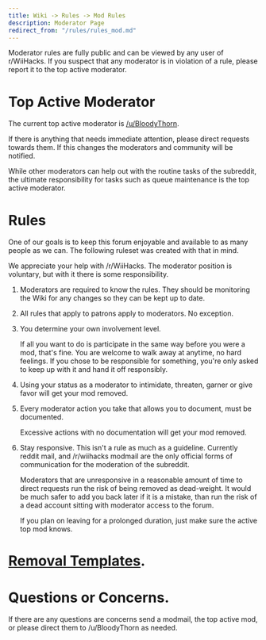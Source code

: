 ```yaml
---
title: Wiki -> Rules -> Mod Rules
description: Moderator Page
redirect_from: "/rules/rules_mod.md"
---
```


Moderator rules are fully public and can be viewed by any user of r/WiiHacks. If you suspect that any moderator is in violation of a rule, please report it to the top active moderator.

# Top Active Moderator

  The current top active moderator is [/u/BloodyThorn](https://www.reddit.com/user/BloodyThorn).

  If there is anything that needs immediate attention, please direct requests towards them. If this changes the moderators and community will be notified.

  While other moderators can help out with the routine tasks of the subreddit, the ultimate responsibility for tasks such as queue maintenance is the top active moderator.

# Rules

  One of our goals is to keep this forum enjoyable and available to as many people as we can. The following ruleset was created with that in mind.

  We appreciate your help with /r/WiiHacks. The moderator position is voluntary, but with it there is some responsibility.

  1. Moderators are required to know the rules. They should be monitoring the Wiki for any changes so they can be kept up to date.

  2. All rules that apply to patrons apply to moderators. No exception.

  3. You determine your own involvement level. 

     If all you want to do is participate in the same way before you were a mod, that's fine. You are welcome to walk away at anytime, no hard feelings. If you chose to be responsible for something, you're only asked to keep up with it and hand it off responsibly.

  4. Using your status as a moderator to intimidate, threaten, garner or give favor will get your mod removed.

  5. Every moderator action you take that allows you to document, must be documented.

     Excessive actions with no documentation will get your mod removed.

  6. Stay responsive. This isn't a rule as much as a guideline. Currently reddit mail, and /r/wiihacks modmail are the only official forms of communication for the moderation of the subreddit.

     Moderators that are unresponsive in a reasonable amount of time to direct requests run the risk of being removed as dead-weight. It would be much safer to add you back later if it is a mistake, than run the risk of a dead account sitting with moderator access to the forum.

     If you plan on leaving for a prolonged duration, just make sure the active top mod knows.

# [Removal Templates](./removal.md).

# Questions or Concerns.

  If there are any questions are concerns send a modmail, the top active mod, or please direct them to /u/BloodyThorn as needed.